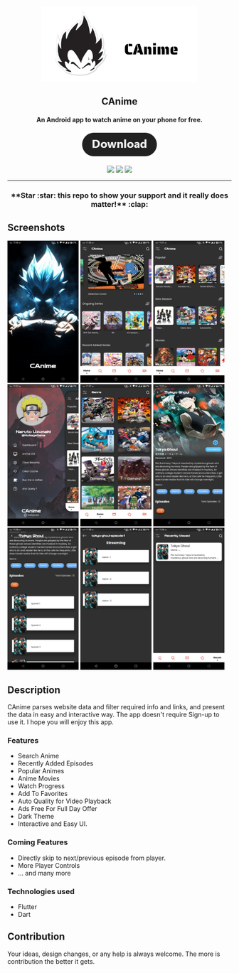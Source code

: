 <p align="center"><a href="https://github.com/Darkprnce/CAnime"><img src="/meta/canime.png" width="350"></a></p> 
<h2 align="center"><b>CAnime</b></h2>
<h4 align="center">An Android app to watch anime on your phone for free.</h4>
<p align="center"><a href="https://github.com/Darkprnce/CAnime/releases"><img src="/meta/download.png"></a></p> 
<p align="center">
<a href="https://github.com/Darkprnce/CAnime" alt="GitHub release"><img src="https://img.shields.io/badge/version-1.0.0-blue.svg" ></a>
<a href="/LICENSE" alt="License: GPLv3"><img src="https://img.shields.io/badge/License-MIT-orange.svg"></a>
<a href="https://github.com/Darkprnce/CAnime" alt="Build Status"><img src="https://img.shields.io/badge/build-passing-yellowgreen.svg"></a>
</p>
<hr>

<h3 align="center">**Star :star:  this repo to show your support and it really does matter!** :clap:</h4>

## Screenshots

[<img src="meta/android/screenshots/screenshot_01.png" width=160>](meta/android/screenshots/screenshot_01.png)
[<img src="meta/android/screenshots/screenshot_02.png" width=160>](meta/android/screenshots/screenshot_02.png)
[<img src="meta/android/screenshots/screenshot_03.png" width=160>](meta/android/screenshots/screenshot_03.png)
[<img src="meta/android/screenshots/screenshot_04.png" width=160>](meta/android/screenshots/screenshot_04.png)
[<img src="meta/android/screenshots/screenshot_05.png" width=160>](meta/android/screenshots/screenshot_05.png)
[<img src="meta/android/screenshots/screenshot_06.png" width=160>](meta/android/screenshots/screenshot_06.png)
[<img src="meta/android/screenshots/screenshot_07.png" width=160>](meta/android/screenshots/screenshot_07.png)
[<img src="meta/android/screenshots/screenshot_08.png" width=160>](meta/android/screenshots/screenshot_08.png)
[<img src="meta/android/screenshots/screenshot_09.png" width=160>](meta/android/screenshots/screenshot_09.png)


## Description

CAnime parses website data and filter required info and links, and present the data in easy and interactive way. The app doesn't require Sign-up to use it.
I hope you will enjoy this app.

### Features

* Search Anime
* Recently Added Episodes
* Popular Animes
* Anime Movies
* Watch Progress
* Add To Favorites
* Auto Quality for Video Playback
* Ads Free For Full Day Offer
* Dark Theme
* Interactive and Easy UI.

### Coming Features

* Directly skip to next/previous episode from player.
* More Player Controls
* … and many more

### Technologies used
* Flutter
* Dart

## Contribution
Your ideas, design changes, or any help is always welcome. The more is contribution the better it gets.
